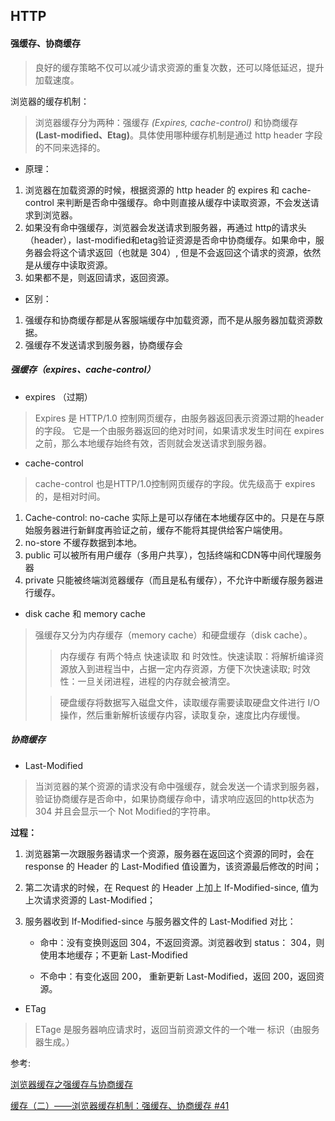## HTTP

#### 强缓存、协商缓存   
> 良好的缓存策略不仅可以减少请求资源的重复次数，还可以降低延迟，提升加载速度。

浏览器的缓存机制：

> 浏览器缓存分为两种：强缓存 *(Expires, cache-control)* 和协商缓存 **(Last-modified、Etag)**。具体使用哪种缓存机制是通过 http header 字段的不同来选择的。

- 原理：
1. 浏览器在加载资源的时候，根据资源的 http header 的 expires 和 cache-control 来判断是否命中强缓存。命中则直接从缓存中读取资源，不会发送请求到浏览器。
2. 如果没有命中强缓存，浏览器会发送请求到服务器，再通过 http的请求头（header），last-modified和etag验证资源是否命中协商缓存。如果命中，服务器会将这个请求返回（也就是 304）, 但是不会返回这个请求的资源，依然是从缓存中读取资源。
3. 如果都不是，则返回请求，返回资源。
- 区别：
1. 强缓存和协商缓存都是从客服端缓存中加载资源，而不是从服务器加载资源数据。
2. 强缓存不发送请求到服务器，协商缓存会

##### 强缓存（expires、cache-control）
- expires （过期）
> Expires 是 HTTP/1.0 控制网页缓存，由服务器返回表示资源过期的header的字段。
它是一个由服务器返回的绝对时间，如果请求发生时间在 expires 之前，那么本地缓存始终有效，否则就会发送请求到服务器。

- cache-control
> cache-control 也是HTTP/1.0控制网页缓存的字段。优先级高于 expires 的，是相对时间。
1. Cache-control: no-cache 实际上是可以存储在本地缓存区中的。只是在与原始服务器进行新鲜度再验证之前，缓存不能将其提供给客户端使用。
2. no-store 不缓存数据到本地。
3. public 可以被所有用户缓存（多用户共享），包括终端和CDN等中间代理服务器
4. private 只能被终端浏览器缓存（而且是私有缓存），不允许中断缓存服务器进行缓存。

- disk cache 和 memory cache
> 强缓存又分为内存缓存（memory cache）和硬盘缓存（disk cache）。
>
> > 内存缓存 有两个特点 快速读取 和 时效性。快速读取：将解析编译资源放入到进程当中，占据一定内存资源，方便下次快速读取; 时效性：一旦关闭进程，进程的内存就会被清空。
>
> > 硬盘缓存将数据写入磁盘文件，读取缓存需要读取硬盘文件进行 I/O 操作，然后重新解析该缓存内容，读取复杂，速度比内存缓慢。

##### 协商缓存

- Last-Modified

> 当浏览器的某个资源的请求没有命中强缓存，就会发送一个请求到服务器，验证协商缓存是否命中，如果协商缓存命中，请求响应返回的http状态为 304 并且会显示一个 Not Modified的字符串。

**过程：**

1. 浏览器第一次跟服务器请求一个资源，服务器在返回这个资源的同时，会在 response 的 Header 的 Last-Modified 值设置为，该资源最后修改的时间；

2. 第二次请求的时候，在 Request 的 Header 上加上 If-Modified-since, 值为上次请求资源的 Last-Modified；

3. 服务器收到 If-Modified-since 与服务器文件的 Last-Modified 对比：

   - 命中：没有变换则返回 304，不返回资源。浏览器收到 status： 304，则使用本地缓存；不更新 Last-Modified

   - 不命中：有变化返回 200， 重新更新 Last-Modified，返回 200，返回资源。

- ETag

> ETage 是服务器响应请求时，返回当前资源文件的一个唯一 标识（由服务器生成。）

参考:

[浏览器缓存之强缓存与协商缓存](https://juejin.cn/post/6844904067882287111#heading-8)

[缓存（二）——浏览器缓存机制：强缓存、协商缓存 #41](https://github.com/amandakelake/blog/issues/41)

